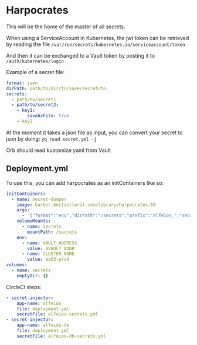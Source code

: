 # Harpocrates

This will be the home of the master of all secrets.


When using a ServiceAccount in Kubernetes, the jwt token can be retrieved by reading the file `/var/run/secrets/kubernetes.io/serviceaccount/token`

And then it can be exchanged to a Vault token by posting it to `/auth/kubernetes/login`

Example of a secret file:
```yaml
format: json
dirPath: path/to/dir/to/save/secret/to
secrets:
  - path/to/secret1
  - path/to/secret2:
    - key1:
        saveAsFile: true
    - key2
```
At the moment it takes a json file as input, you can convert your secret to json by doing:
`yq read secret.yml -j`

Orb should read kustomize yaml from Vault


## Deployment.yml
To use this, you can add harpocrates as an initContainers like so:
```yaml
initContainers:
  - name: secret-dumper
    image: harbor.bestsellerit.com/library/harpocrates:68
    args:
      - '{"format":"env","dirPath":"/secrets","prefix":"alfeios_","secrets":["ES/data/alfeios/prod"]}'
    volumeMounts:
      - name: secrets
        mountPath: /secrets
    env:
      - name: VAULT_ADDRESS
        value: $VAULT_ADDR
      - name: CLUSTER_NAME
        value: es03-prod
volumes:
  - name: secrets
    emptyDir: {}
```

CircleCI steps:
```yaml
- secret-injector:
    app-name: alfeios
    file: deployment.yml
    secretFile: alfeios-secrets.yml
- secret-injector:
    app-name: alfeios-db
    file: deployment.yml
    secretFile: alfeios-db-secrets.yml
```